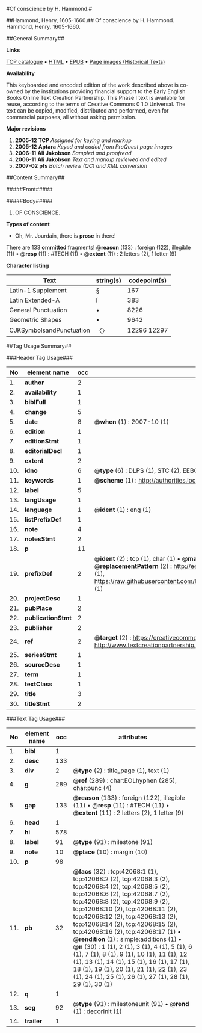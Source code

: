 #Of conscience by H. Hammond.#

##Hammond, Henry, 1605-1660.##
Of conscience by H. Hammond.
Hammond, Henry, 1605-1660.

##General Summary##

**Links**

[TCP catalogue](http://www.ota.ox.ac.uk/tcp/)  • 
[HTML](http://tei.it.ox.ac.uk/tcp/Texts-HTML/free/A45/A45417.html)  • 
[EPUB](http://tei.it.ox.ac.uk/tcp/Texts-EPUB/free/A45/A45417.epub) • 
[Page images (Historical Texts)](https://data.historicaltexts.jisc.ac.uk/view?pubId=eebo-08951305e&pageId=eebo-08951305e-42068-1)

**Availability**

This keyboarded and encoded edition of the
	       work described above is co-owned by the institutions
	       providing financial support to the Early English Books
	       Online Text Creation Partnership. This Phase I text is
	       available for reuse, according to the terms of Creative
	       Commons 0 1.0 Universal. The text can be copied,
	       modified, distributed and performed, even for
	       commercial purposes, all without asking permission.

**Major revisions**

1. __2005-12__ __TCP__ *Assigned for keying and markup*
1. __2005-12__ __Aptara__ *Keyed and coded from ProQuest page images*
1. __2006-11__ __Ali Jakobson__ *Sampled and proofread*
1. __2006-11__ __Ali Jakobson__ *Text and markup reviewed and edited*
1. __2007-02__ __pfs__ *Batch review (QC) and XML conversion*

##Content Summary##

#####Front#####

#####Body#####

1. OF CONSCIENCE.

**Types of content**

  * Oh, Mr. Jourdain, there is **prose** in there!

There are 133 **ommitted** fragments! 
 @__reason__ (133) : foreign (122), illegible (11)  •  @__resp__ (11) : #TECH (11)  •  @__extent__ (11) : 2 letters (2), 1 letter (9)

**Character listing**


|Text|string(s)|codepoint(s)|
|---|---|---|
|Latin-1 Supplement|§|167|
|Latin Extended-A|ſ|383|
|General Punctuation|•|8226|
|Geometric Shapes|▪|9642|
|CJKSymbolsandPunctuation|〈〉|12296 12297|

##Tag Usage Summary##

###Header Tag Usage###

|No|element name|occ|attributes|
|---|---|---|---|
|1.|__author__|2||
|2.|__availability__|1||
|3.|__biblFull__|1||
|4.|__change__|5||
|5.|__date__|8| @__when__ (1) : 2007-10 (1)|
|6.|__edition__|1||
|7.|__editionStmt__|1||
|8.|__editorialDecl__|1||
|9.|__extent__|2||
|10.|__idno__|6| @__type__ (6) : DLPS (1), STC (2), EEBO-CITATION (1), OCLC (1), VID (1)|
|11.|__keywords__|1| @__scheme__ (1) : http://authorities.loc.gov/ (1)|
|12.|__label__|5||
|13.|__langUsage__|1||
|14.|__language__|1| @__ident__ (1) : eng (1)|
|15.|__listPrefixDef__|1||
|16.|__note__|4||
|17.|__notesStmt__|2||
|18.|__p__|11||
|19.|__prefixDef__|2| @__ident__ (2) : tcp (1), char (1)  •  @__matchPattern__ (2) : ([0-9\-]+):([0-9IVX]+) (1), (.+) (1)  •  @__replacementPattern__ (2) : http://eebo.chadwyck.com/downloadtiff?vid=$1&page=$2 (1), https://raw.githubusercontent.com/textcreationpartnership/Texts/master/tcpchars.xml#$1 (1)|
|20.|__projectDesc__|1||
|21.|__pubPlace__|2||
|22.|__publicationStmt__|2||
|23.|__publisher__|2||
|24.|__ref__|2| @__target__ (2) : https://creativecommons.org/publicdomain/zero/1.0/ (1), http://www.textcreationpartnership.org/docs/. (1)|
|25.|__seriesStmt__|1||
|26.|__sourceDesc__|1||
|27.|__term__|1||
|28.|__textClass__|1||
|29.|__title__|3||
|30.|__titleStmt__|2||


###Text Tag Usage###

|No|element name|occ|attributes|
|---|---|---|---|
|1.|__bibl__|1||
|2.|__desc__|133||
|3.|__div__|2| @__type__ (2) : title_page (1), text (1)|
|4.|__g__|289| @__ref__ (289) : char:EOLhyphen (285), char:punc (4)|
|5.|__gap__|133| @__reason__ (133) : foreign (122), illegible (11)  •  @__resp__ (11) : #TECH (11)  •  @__extent__ (11) : 2 letters (2), 1 letter (9)|
|6.|__head__|1||
|7.|__hi__|578||
|8.|__label__|91| @__type__ (91) : milestone (91)|
|9.|__note__|10| @__place__ (10) : margin (10)|
|10.|__p__|98||
|11.|__pb__|32| @__facs__ (32) : tcp:42068:1 (1), tcp:42068:2 (2), tcp:42068:3 (2), tcp:42068:4 (2), tcp:42068:5 (2), tcp:42068:6 (2), tcp:42068:7 (2), tcp:42068:8 (2), tcp:42068:9 (2), tcp:42068:10 (2), tcp:42068:11 (2), tcp:42068:12 (2), tcp:42068:13 (2), tcp:42068:14 (2), tcp:42068:15 (2), tcp:42068:16 (2), tcp:42068:17 (1)  •  @__rendition__ (1) : simple:additions (1)  •  @__n__ (30) : 1 (1), 2 (1), 3 (1), 4 (1), 5 (1), 6 (1), 7 (1), 8 (1), 9 (1), 10 (1), 11 (1), 12 (1), 13 (1), 14 (1), 15 (1), 16 (1), 17 (1), 18 (1), 19 (1), 20 (1), 21 (1), 22 (1), 23 (1), 24 (1), 25 (1), 26 (1), 27 (1), 28 (1), 29 (1), 30 (1)|
|12.|__q__|1||
|13.|__seg__|92| @__type__ (91) : milestoneunit (91)  •  @__rend__ (1) : decorInit (1)|
|14.|__trailer__|1||
